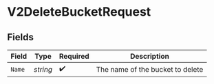 # V2DeleteBucketRequest


## Fields

| Field                            | Type                             | Required                         | Description                      |
| -------------------------------- | -------------------------------- | -------------------------------- | -------------------------------- |
| `Name`                           | *string*                         | :heavy_check_mark:               | The name of the bucket to delete |